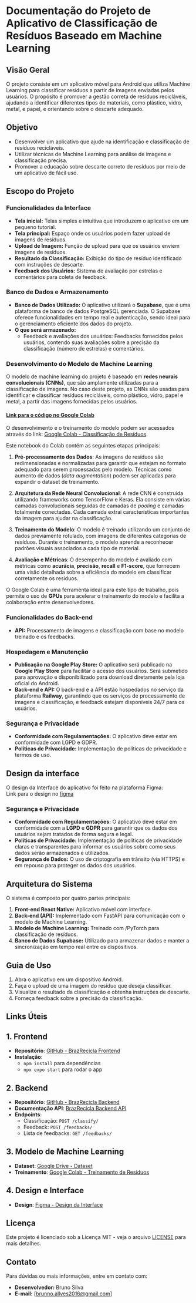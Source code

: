# Documentação do Projeto de Aplicativo de Classificação de Resíduos Baseado em Machine Learning

## Visão Geral

O projeto consiste em um aplicativo móvel para Android que utiliza Machine Learning para classificar resíduos a partir de imagens enviadas pelos usuários. O propósito é promover a gestão correta de resíduos recicláveis, ajudando a identificar diferentes tipos de materiais, como plástico, vidro, metal, e papel, e orientando sobre o descarte adequado.

## Objetivo

- Desenvolver um aplicativo que ajude na identificação e classificação de resíduos recicláveis.
- Utilizar técnicas de Machine Learning para análise de imagens e classificação precisa.
- Promover a educação sobre descarte correto de resíduos por meio de um aplicativo de fácil uso.

## Escopo do Projeto

### Funcionalidades da Interface

- **Tela inicial:** Telas simples e intuitiva que introduzem o aplicativo em um pequeno tutorial.
- **Tela principal:** Espaço onde os usuários podem fazer upload de imagens de resíduos.
- **Upload de Imagem:** Função de upload para que os usuários enviem imagens de resíduos.
- **Resultado da Classificação:** Exibição do tipo de resíduo identificado com instruções de descarte.
- **Feedback dos Usuários:** Sistema de avaliação por estrelas e comentários para coleta de feedback.

### Banco de Dados e Armazenamento

- **Banco de Dados Utilizado:** O aplicativo utilizará o **Supabase**, que é uma plataforma de banco de dados PostgreSQL gerenciada. O Supabase oferece funcionalidades em tempo real e autenticação, sendo ideal para o gerenciamento eficiente dos dados do projeto.
- **O que será armazenado:**
  - Feedback e avaliações dos usuários: Feedbacks fornecidos pelos usuários, contendo suas avaliações sobre a precisão da classificação (número de estrelas) e comentários.

### Desenvolvimento do Modelo de Machine Learning

O modelo de machine learning do projeto é baseado em **redes neurais convolucionais (CNNs)**, que são amplamente utilizadas para a classificação de imagens. No caso deste projeto, as CNNs são usadas para identificar e classificar resíduos recicláveis, como plástico, vidro, papel e metal, a partir das imagens fornecidas pelos usuários.

#### [Link para o código no Google Colab](https://colab.research.google.com/drive/1bHeq_2f9EdJ84O1rrmA01jIct_wj5jhA?usp=sharing)
O desenvolvimento e o treinamento do modelo podem ser acessados através do link: [Google Colab - Classificação de Resíduos](https://colab.research.google.com/drive/1bHeq_2f9EdJ84O1rrmA01jIct_wj5jhA?usp=sharing).

Este notebook do Colab contém as seguintes etapas principais:

1. **Pré-processamento dos Dados**: As imagens de resíduos são redimensionadas e normalizadas para garantir que estejam no formato adequado para serem processadas pelo modelo. Técnicas como aumento de dados (_data augmentation_) podem ser aplicadas para expandir o dataset de treinamento.

2. **Arquitetura da Rede Neural Convolucional**: A rede CNN é construída utilizando frameworks como TensorFlow e Keras. Ela consiste em várias camadas convolucionais seguidas de camadas de _pooling_ e camadas totalmente conectadas. Cada camada extrai características importantes da imagem para ajudar na classificação.

3. **Treinamento do Modelo**: O modelo é treinado utilizando um conjunto de dados previamente rotulado, com imagens de diferentes categorias de resíduos. Durante o treinamento, o modelo aprende a reconhecer padrões visuais associados a cada tipo de material.

4. **Avaliação e Métricas**: O desempenho do modelo é avaliado com métricas como **acurácia**, **precisão**, **recall** e **F1-score**, que fornecem uma visão detalhada sobre a eficiência do modelo em classificar corretamente os resíduos.

O Google Colab é uma ferramenta ideal para este tipo de trabalho, pois permite o uso de **GPUs** para acelerar o treinamento do modelo e facilita a colaboração entre desenvolvedores.

### Funcionalidades do Back-end

- **API:** Processamento de imagens e classificação com base no modelo treinado e os feedbacks.

### Hospedagem e Manutenção

- **Publicação na Google Play Store:** O aplicativo será publicado na **Google Play Store** para facilitar o acesso dos usuários. Será submetido para aprovação e disponibilizado para download diretamente pela loja oficial do Android.
- **Back-end e API:** O back-end e a API estão  hospedados no serviço da plataforma **Railway**, garantindo que os serviços de processamento de imagens e classificação, e feedback estejam disponíveis 24/7 para os usuários.

### Segurança e Privacidade

- **Conformidade com Regulamentações:** O aplicativo deve estar em conformidade com LGPD e GDPR.
- **Políticas de Privacidade:** Implementação de políticas de privacidade e termos de uso.

## Design da interface 
O design da Interface do aplicativo foi feito na plataforma Figma:  
Link para o design no [figma](https://www.figma.com/design/798PQZldCQgnwUOiJ0fHTI/BrazRecicla?m=auto&t=62oyYFSBwtPdFNVs-1)

### Segurança e Privacidade

- **Conformidade com Regulamentações:** O aplicativo deve estar em conformidade com a **LGPD** e **GDPR** para garantir que os dados dos usuários sejam tratados de forma segura e legal.
- **Políticas de Privacidade:** Implementação de políticas de privacidade claras e transparentes para informar os usuários sobre como seus dados serão armazenados e utilizados.
- **Segurança de Dados:** O uso de criptografia em trânsito (via HTTPS) e em repouso para proteger os dados dos usuários.

## Arquitetura do Sistema

O sistema é composto por quatro partes principais:

1. **Front-end React Native:** Aplicativo móvel com interface.
2. **Back-end (API):** Implementado com FastAPI para comunicação com o modelo de Machine Learning.
3. **Modelo de Machine Learning:** Treinado com /PyTorch para classificação de resíduos.
4. **Banco de Dados Supabase:** Utilizado para armazenar dados e manter a sincronização em tempo real entre os dispositivos.

## Guia de Uso

1. Abra o aplicativo em um dispositivo Android.
2. Faça o upload de uma imagem do resíduo que deseja classificar.
3. Visualize o resultado da classificação e obtenha instruções de descarte.
4. Forneça feedback sobre a precisão da classificação.

## Links Úteis

## 1. Frontend
- **Repositório**: [GitHub - BrazRecicla Frontend](https://github.com/Brunosilva-data/brazrecicla-front-end.git)
- **Instalação**:
  - `npm install` para dependências
  - `npx expo start` para rodar o app

## 2. Backend
- **Repositório**: [GitHub - BrazRecicla Backend](https://github.com/Brunosilva-data/brazRecicla-back-end.git)
- **Documentação API**: [BrazRecicla Backend API](https://brazrecicla-back-end-production.up.railway.app/docs)
- **Endpoints**:
  - Classificação: `POST /classify/`
  - Feedback: `POST /feedbacks/`
  - Lista de feedbacks: `GET /feedbacks/`

## 3. Modelo de Machine Learning
- **Dataset**: [Google Drive - Dataset](https://drive.google.com/drive/folders/1QG__yWSk2lG_IsFNaR8_3wLDpVdCtUya?usp=sharing)
- **Treinamento**: [Google Colab - Treinamento de Resíduos](https://colab.research.google.com/)

## 4. Design e Interface
- **Design**: [Figma - Design da Interface](#)


## Licença

Este projeto é licenciado sob a Licença MIT - veja o arquivo [LICENSE](LICENSE) para mais detalhes.

## Contato

Para dúvidas ou mais informações, entre em contato com:

- **Desenvolvedor:** Bruno Silva
- **E-mail:** [brunno.allves2016@gmail.com]
